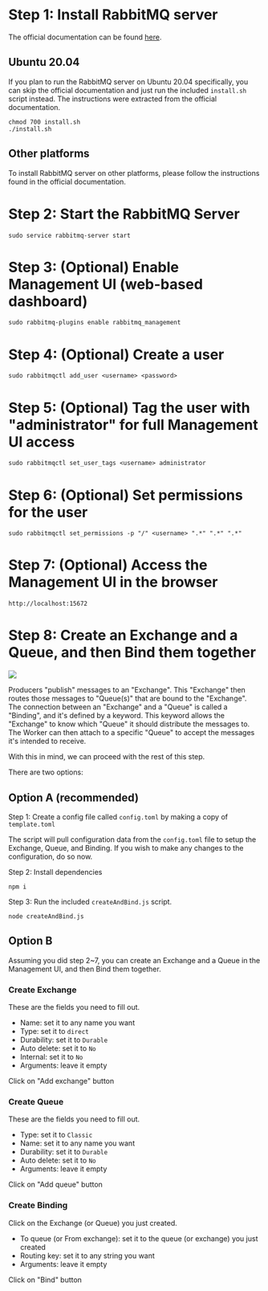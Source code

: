 # Step 1: Install RabbitMQ server

The official documentation can be found [here](https://www.rabbitmq.com/download.html).

## Ubuntu 20.04

If you plan to run the RabbitMQ server on Ubuntu 20.04 specifically, you can skip the official documentation and just run the included `install.sh` script instead. The instructions were extracted from the official documentation.
```
chmod 700 install.sh
./install.sh
```

## Other platforms

To install RabbitMQ server on other platforms, please follow the instructions found in the official documentation.

# Step 2: Start the RabbitMQ Server
```
sudo service rabbitmq-server start
```

# Step 3: (Optional) Enable Management UI (web-based dashboard)
```
sudo rabbitmq-plugins enable rabbitmq_management
```

# Step 4: (Optional) Create a user
```
sudo rabbitmqctl add_user <username> <password>
```

# Step 5: (Optional) Tag the user with "administrator" for full Management UI access
```
sudo rabbitmqctl set_user_tags <username> administrator
```

# Step 6: (Optional) Set permissions for the user
```
sudo rabbitmqctl set_permissions -p "/" <username> ".*" ".*" ".*"
```

# Step 7: (Optional) Access the Management UI in the browser
```
http://localhost:15672
```

# Step 8: Create an Exchange and a Queue, and then Bind them together

![](../../diagram.png)

Producers "publish" messages to an "Exchange". This "Exchange" then routes those messages to "Queue(s)" that are bound to the "Exchange". The connection between an "Exchange" and a "Queue" is called a "Binding", and it's defined by a keyword. This keyword allows the "Exchange" to know which "Queue" it should distribute the messages to. The Worker can then attach to a specific "Queue" to accept the messages it's intended to receive.

With this in mind, we can proceed with the rest of this step.

There are two options:

## Option A (recommended)

Step 1: Create a config file called `config.toml` by making a copy of `template.toml`

The script will pull configuration data from the `config.toml` file to setup the Exchange, Queue, and Binding. If you wish to make any changes to the configuration, do so now.

Step 2: Install dependencies
```
npm i
```

Step 3: Run the included `createAndBind.js` script.
```
node createAndBind.js
```

## Option B
Assuming you did step 2~7, you can create an Exchange and a Queue in the Management UI, and then Bind them together.

### Create Exchange
These are the fields you need to fill out.

- Name: set it to any name you want
- Type: set it to `direct`
- Durability: set it to `Durable`
- Auto delete: set it to `No`
- Internal: set it to `No`
- Arguments: leave it empty

Click on "Add exchange" button

### Create Queue
These are the fields you need to fill out.

- Type: set it to `Classic`
- Name: set it to any name you want
- Durability: set it to `Durable`
- Auto delete: set it to `No`
- Arguments: leave it empty

Click on "Add queue" button

### Create Binding
Click on the Exchange (or Queue) you just created.

- To queue (or From exchange): set it to the queue (or exchange) you just created
- Routing key: set it to any string you want
- Arguments: leave it empty

Click on "Bind" button

